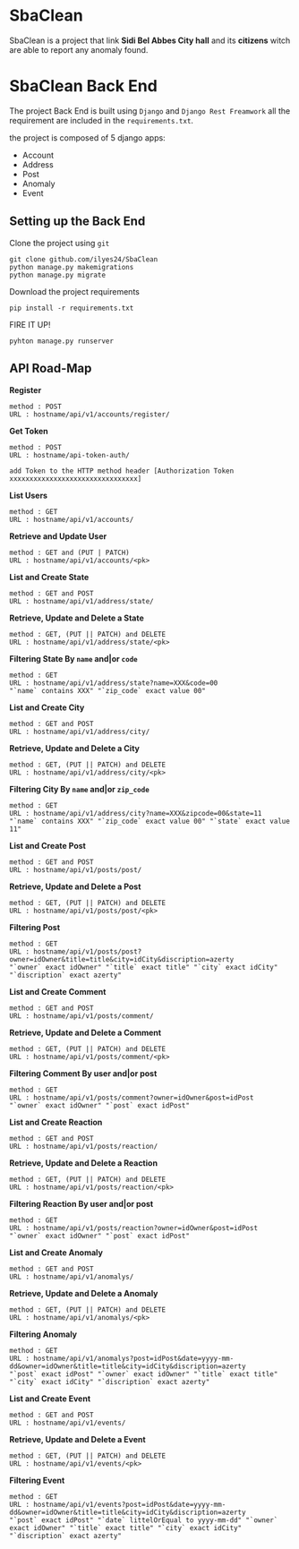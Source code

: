 # SbaClean

SbaClean is a project that link **Sidi Bel Abbes City hall** and its **citizens** witch are able to report any anomaly found.

# SbaClean Back End

The project Back End is built using `Django` and `Django Rest Freamwork` all the requirement are included in the  `requirements.txt`.

the project is composed of 5 django apps:
 - Account
 - Address
 - Post
 - Anomaly
 - Event

## Setting up the Back End

Clone the project using `git`

    git clone github.com/ilyes24/SbaClean
    python manage.py makemigrations
    python manage.py migrate
Download the project requirements

	pip install -r requirements.txt
	
FIRE IT UP!

    pyhton manage.py runserver
## API Road-Map

**Register**
    
    method : POST
    URL : hostname/api/v1/accounts/register/

**Get Token**

    method : POST 
    URL : hostname/api-token-auth/
    
`add Token to the HTTP method header
[Authorization Token xxxxxxxxxxxxxxxxxxxxxxxxxxxxxxxx]`
    
**List Users**
    
    method : GET
    URL : hostname/api/v1/accounts/

**Retrieve and Update User**
    
    method : GET and (PUT | PATCH) 
    URL : hostname/api/v1/accounts/<pk>
    
**List and Create State**
    
    method : GET and POST
    URL : hostname/api/v1/address/state/

**Retrieve, Update and Delete a State**
    
    method : GET, (PUT || PATCH) and DELETE
    URL : hostname/api/v1/address/state/<pk>
    
**Filtering State By `name` and|or `code`**

    method : GET
    URL : hostname/api/v1/address/state?name=XXX&code=00
    "`name` contains XXX" "`zip_code` exact value 00"
    
**List and Create City**
    
    method : GET and POST
    URL : hostname/api/v1/address/city/

**Retrieve, Update and Delete a City**
    
    method : GET, (PUT || PATCH) and DELETE
    URL : hostname/api/v1/address/city/<pk>
    
**Filtering City By `name` and|or `zip_code`**

    method : GET
    URL : hostname/api/v1/address/city?name=XXX&zipcode=00&state=11
    "`name` contains XXX" "`zip_code` exact value 00" "`state` exact value 11"
    
**List and Create Post**
    
    method : GET and POST
    URL : hostname/api/v1/posts/post/

**Retrieve, Update and Delete a Post**
    
    method : GET, (PUT || PATCH) and DELETE
    URL : hostname/api/v1/posts/post/<pk>
    
**Filtering Post**

    method : GET
    URL : hostname/api/v1/posts/post?owner=idOwner&title=title&city=idCity&discription=azerty
    "`owner` exact idOwner" "`title` exact title" "`city` exact idCity" "`discription` exact azerty"
    
**List and Create Comment**
    
    method : GET and POST
    URL : hostname/api/v1/posts/comment/

**Retrieve, Update and Delete a Comment**
    
    method : GET, (PUT || PATCH) and DELETE
    URL : hostname/api/v1/posts/comment/<pk>

**Filtering Comment By user and|or post**

    method : GET
    URL : hostname/api/v1/posts/comment?owner=idOwner&post=idPost
    "`owner` exact idOwner" "`post` exact idPost"

**List and Create Reaction**
    
    method : GET and POST
    URL : hostname/api/v1/posts/reaction/

**Retrieve, Update and Delete a Reaction**
    
    method : GET, (PUT || PATCH) and DELETE
    URL : hostname/api/v1/posts/reaction/<pk>
    
**Filtering Reaction By user and|or post**

    method : GET
    URL : hostname/api/v1/posts/reaction?owner=idOwner&post=idPost
    "`owner` exact idOwner" "`post` exact idPost"

**List and Create Anomaly**
    
    method : GET and POST
    URL : hostname/api/v1/anomalys/

**Retrieve, Update and Delete a Anomaly**
    
    method : GET, (PUT || PATCH) and DELETE
    URL : hostname/api/v1/anomalys/<pk>
    
**Filtering Anomaly**

    method : GET
    URL : hostname/api/v1/anomalys?post=idPost&date=yyyy-mm-dd&owner=idOwner&title=title&city=idCity&discription=azerty
    "`post` exact idPost" "`owner` exact idOwner" "`title` exact title" "`city` exact idCity" "`discription` exact azerty"

**List and Create Event**
    
    method : GET and POST
    URL : hostname/api/v1/events/

**Retrieve, Update and Delete a Event**
    
    method : GET, (PUT || PATCH) and DELETE
    URL : hostname/api/v1/events/<pk>
    
**Filtering Event**

    method : GET
    URL : hostname/api/v1/events?post=idPost&date=yyyy-mm-dd&owner=idOwner&title=title&city=idCity&discription=azerty
    "`post` exact idPost" "`date` littelOrEqual to yyyy-mm-dd" "`owner` exact idOwner" "`title` exact title" "`city` exact idCity" "`discription` exact azerty"